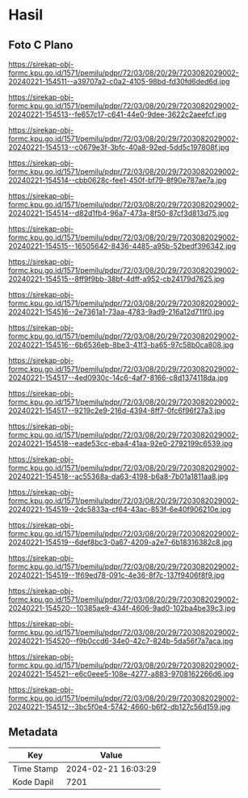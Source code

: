 # Hasil

## Foto C Plano

https://sirekap-obj-formc.kpu.go.id/1571/pemilu/pdpr/72/03/08/20/29/7203082029002-20240221-154511--a39707a2-c0a2-4105-98bd-fd30fd6ded6d.jpg

https://sirekap-obj-formc.kpu.go.id/1571/pemilu/pdpr/72/03/08/20/29/7203082029002-20240221-154513--fe657c17-c641-44e0-9dee-3622c2aeefcf.jpg

https://sirekap-obj-formc.kpu.go.id/1571/pemilu/pdpr/72/03/08/20/29/7203082029002-20240221-154513--c0679e3f-3bfc-40a8-92ed-5dd5c197808f.jpg

https://sirekap-obj-formc.kpu.go.id/1571/pemilu/pdpr/72/03/08/20/29/7203082029002-20240221-154514--cbb0628c-fee1-450f-bf79-8f90e787ae7a.jpg

https://sirekap-obj-formc.kpu.go.id/1571/pemilu/pdpr/72/03/08/20/29/7203082029002-20240221-154514--d82d1fb4-96a7-473a-8f50-87cf3d813d75.jpg

https://sirekap-obj-formc.kpu.go.id/1571/pemilu/pdpr/72/03/08/20/29/7203082029002-20240221-154515--16505642-8436-4485-a95b-52bedf396342.jpg

https://sirekap-obj-formc.kpu.go.id/1571/pemilu/pdpr/72/03/08/20/29/7203082029002-20240221-154515--8ff9f9bb-38bf-4dff-a952-cb24179d7625.jpg

https://sirekap-obj-formc.kpu.go.id/1571/pemilu/pdpr/72/03/08/20/29/7203082029002-20240221-154516--2e7361a1-73aa-4783-9ad9-216a12d711f0.jpg

https://sirekap-obj-formc.kpu.go.id/1571/pemilu/pdpr/72/03/08/20/29/7203082029002-20240221-154516--6b6536eb-8be3-41f3-ba65-97c58b0ca808.jpg

https://sirekap-obj-formc.kpu.go.id/1571/pemilu/pdpr/72/03/08/20/29/7203082029002-20240221-154517--4ed0930c-14c6-4af7-8166-c8d1374118da.jpg

https://sirekap-obj-formc.kpu.go.id/1571/pemilu/pdpr/72/03/08/20/29/7203082029002-20240221-154517--9219c2e9-216d-4394-8ff7-0fc6f96f27a3.jpg

https://sirekap-obj-formc.kpu.go.id/1571/pemilu/pdpr/72/03/08/20/29/7203082029002-20240221-154518--eade53cc-eba4-41aa-92e0-2792199c6539.jpg

https://sirekap-obj-formc.kpu.go.id/1571/pemilu/pdpr/72/03/08/20/29/7203082029002-20240221-154518--ac55368a-da63-4198-b6a8-7b01a1811aa8.jpg

https://sirekap-obj-formc.kpu.go.id/1571/pemilu/pdpr/72/03/08/20/29/7203082029002-20240221-154519--2dc5833a-cf64-43ac-853f-6e40f906210e.jpg

https://sirekap-obj-formc.kpu.go.id/1571/pemilu/pdpr/72/03/08/20/29/7203082029002-20240221-154519--6def8bc3-0a67-4209-a2e7-6b18316382c8.jpg

https://sirekap-obj-formc.kpu.go.id/1571/pemilu/pdpr/72/03/08/20/29/7203082029002-20240221-154519--1f69ed78-091c-4e36-8f7c-137f9406f8f9.jpg

https://sirekap-obj-formc.kpu.go.id/1571/pemilu/pdpr/72/03/08/20/29/7203082029002-20240221-154520--10385ae9-434f-4606-9ad0-102ba4be39c3.jpg

https://sirekap-obj-formc.kpu.go.id/1571/pemilu/pdpr/72/03/08/20/29/7203082029002-20240221-154520--f9b0ccd6-34e0-42c7-824b-5da56f7a7aca.jpg

https://sirekap-obj-formc.kpu.go.id/1571/pemilu/pdpr/72/03/08/20/29/7203082029002-20240221-154521--e6c0eee5-108e-4277-a883-9708162266d6.jpg

https://sirekap-obj-formc.kpu.go.id/1571/pemilu/pdpr/72/03/08/20/29/7203082029002-20240221-154512--3bc5f0e4-5742-4660-b6f2-db127c56d159.jpg


## Metadata

| Key        | Value               |
| ---------- | ------------------- |
| Time Stamp | 2024-02-21 16:03:29 |
| Kode Dapil | 7201                |



